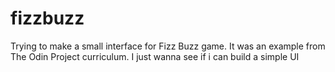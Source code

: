 # fizzbuzz
Trying to make a small interface for Fizz Buzz game.
It was an example from The Odin Project curriculum. I just wanna see if i can build a simple UI
